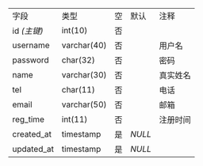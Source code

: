 |             |             |      |        |          |
| ----------- | ----------- | ---- | ------ | -------- |
| 字段        | 类型        | 空   | 默认   | 注释     |
| id *(主键)* | int(10)     | 否   |        |          |
| username    | varchar(40) | 否   |        | 用户名   |
| password    | char(32)    | 否   |        | 密码     |
| name        | varchar(30) | 否   |        | 真实姓名 |
| tel         | char(11)    | 否   |        | 电话     |
| email       | varchar(50) | 否   |        | 邮箱     |
| reg_time    | int(11)     | 否   |        | 注册时间 |
| created_at  | timestamp   | 是   | *NULL* |          |
| updated_at  | timestamp   | 是   | *NULL* |          |

